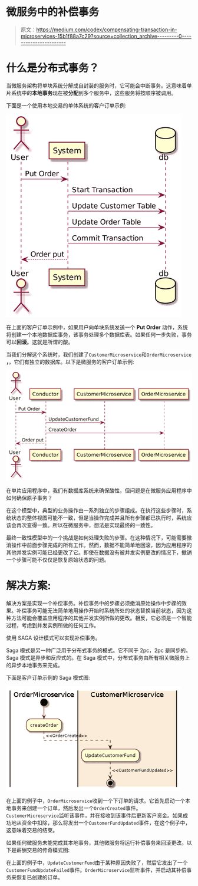 # 微服务中的补偿事务

> 原文：<https://medium.com/codex/compensating-transaction-in-microservices-15b1f88a7c29?source=collection_archive---------0----------------------->

# 什么是分布式事务？

当微服务架构将单块系统分解成自封装的服务时，它可能会中断事务。这意味着单片系统中的**本地事务**现在被**分配**到多个服务中，这些服务将按顺序被调用。

下面是一个使用本地交易的单体系统的客户订单示例:

![](img/89f37b49e9a74690c4eed3846c1e0b6d.png)

在上面的客户订单示例中，如果用户向单块系统发送一个 **Put Order** 动作，系统将创建一个本地数据库事务，该事务处理多个数据库表。如果任何一步失败，事务可以**回滚**。这就是所谓的酸。

当我们分解这个系统时，我们创建了`CustomerMicroservice`和`OrderMicroservice` **，**，它们有独立的数据库。以下是微服务的客户订单示例:

![](img/9f95762fc2383eb015d62ec52cbec312.png)

在单片应用程序中，我们有数据库系统来确保酸性，但问题是在微服务应用程序中如何确保原子事务？

在这个模型中，典型的业务操作由一系列独立的步骤组成。在执行这些步骤时，系统状态的整体视图可能不一致，但是当操作完成并且所有步骤都已执行时，系统应该会再次变得一致。所以在微服务中，想法是实现最终的一致性。

最终一致性模型中的一个挑战是如何处理失败的步骤。在这种情况下，可能需要撤消操作中前面步骤完成的所有工作。然而，数据不能简单地回滚，因为应用程序的其他并发实例可能已经更改了它。即使在数据没有被并发实例更改的情况下，撤销一个步骤可能不仅仅是恢复原始状态的问题。

# **解决方案:**

解决方案是实现一个补偿事务。补偿事务中的步骤必须撤消原始操作中步骤的效果。补偿事务可能无法简单地用操作开始时系统所处的状态替换当前状态，因为这种方法可能会覆盖应用程序的其他并发实例所做的更改。相反，它必须是一个智能过程，考虑到并发实例所做的任何工作。

使用 SAGA 设计模式可以实现补偿事务。

Saga 模式是另一种广泛用于分布式事务的模式。它不同于 2pc，2pc 是同步的。Saga 模式是异步和反应式的。在 Saga 模式中，分布式事务由所有相关微服务上的异步本地事务来完成。

下面是客户订单示例的 Saga 模式图:

![](img/ad30537a67468a39db0a17a1ee4ffd2c.png)

在上面的例子中，`OrderMicroservice`收到一个下订单的请求。它首先启动一个本地事务来创建一个订单，然后发出一个`OrderCreated`事件。`CustomerMicroservice`监听该事件，并在接收到该事件后更新客户资金。如果成功地从资金中扣除，那么将发出一个`CustomerFundUpdated`事件，在这个例子中，这意味着交易的结束。

如果任何微服务未能完成其本地事务，其他微服务将运行补偿事务来回滚更改。以下是薪酬交易的传奇模式图:

在上面的例子中，`UpdateCustomerFund`由于某种原因失败了，然后它发出了一个`CustomerFundUpdateFailed`事件。`OrderMicroservice`监听事件，并启动其补偿事务来恢复已创建的订单。